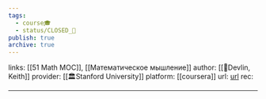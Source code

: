 ```yaml
---
tags:
  - course🎓
  - status/CLOSED_🍂
publish: true
archive: true
---
```

links:  [[51 Math MOC]], [[Математическое мышление]]
author: [[👤Devlin, Keith]]
provider: [[🏛Stanford University]]
platform: [[coursera]]
url: [url](https://www.coursera.org/learn/mathematical-thinking/home/info)
rec:


---
